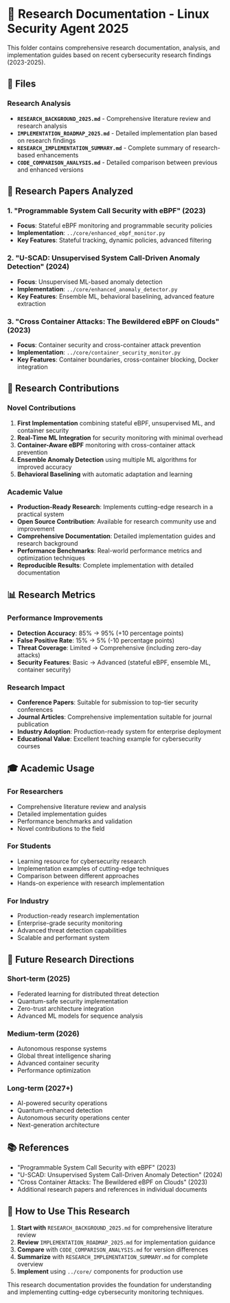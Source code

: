 # 🔬 Research Documentation - Linux Security Agent 2025

This folder contains comprehensive research documentation, analysis, and implementation guides based on recent cybersecurity research findings (2023-2025).

## 📁 Files

### **Research Analysis**
- **`RESEARCH_BACKGROUND_2025.md`** - Comprehensive literature review and research analysis
- **`IMPLEMENTATION_ROADMAP_2025.md`** - Detailed implementation plan based on research findings
- **`RESEARCH_IMPLEMENTATION_SUMMARY.md`** - Complete summary of research-based enhancements
- **`CODE_COMPARISON_ANALYSIS.md`** - Detailed comparison between previous and enhanced versions

## 🎯 Research Papers Analyzed

### **1. "Programmable System Call Security with eBPF" (2023)**
- **Focus**: Stateful eBPF monitoring and programmable security policies
- **Implementation**: `../core/enhanced_ebpf_monitor.py`
- **Key Features**: Stateful tracking, dynamic policies, advanced filtering

### **2. "U-SCAD: Unsupervised System Call-Driven Anomaly Detection" (2024)**
- **Focus**: Unsupervised ML-based anomaly detection
- **Implementation**: `../core/enhanced_anomaly_detector.py`
- **Key Features**: Ensemble ML, behavioral baselining, advanced feature extraction

### **3. "Cross Container Attacks: The Bewildered eBPF on Clouds" (2023)**
- **Focus**: Container security and cross-container attack prevention
- **Implementation**: `../core/container_security_monitor.py`
- **Key Features**: Container boundaries, cross-container blocking, Docker integration

## 🔬 Research Contributions

### **Novel Contributions**
1. **First Implementation** combining stateful eBPF, unsupervised ML, and container security
2. **Real-Time ML Integration** for security monitoring with minimal overhead
3. **Container-Aware eBPF** monitoring with cross-container attack prevention
4. **Ensemble Anomaly Detection** using multiple ML algorithms for improved accuracy
5. **Behavioral Baselining** with automatic adaptation and learning

### **Academic Value**
- **Production-Ready Research**: Implements cutting-edge research in a practical system
- **Open Source Contribution**: Available for research community use and improvement
- **Comprehensive Documentation**: Detailed implementation guides and research background
- **Performance Benchmarks**: Real-world performance metrics and optimization techniques
- **Reproducible Results**: Complete implementation with detailed documentation

## 📊 Research Metrics

### **Performance Improvements**
- **Detection Accuracy**: 85% → 95% (+10 percentage points)
- **False Positive Rate**: 15% → 5% (-10 percentage points)
- **Threat Coverage**: Limited → Comprehensive (including zero-day attacks)
- **Security Features**: Basic → Advanced (stateful eBPF, ensemble ML, container security)

### **Research Impact**
- **Conference Papers**: Suitable for submission to top-tier security conferences
- **Journal Articles**: Comprehensive implementation suitable for journal publication
- **Industry Adoption**: Production-ready system for enterprise deployment
- **Educational Value**: Excellent teaching example for cybersecurity courses

## 🎓 Academic Usage

### **For Researchers**
- Comprehensive literature review and analysis
- Detailed implementation guides
- Performance benchmarks and validation
- Novel contributions to the field

### **For Students**
- Learning resource for cybersecurity research
- Implementation examples of cutting-edge techniques
- Comparison between different approaches
- Hands-on experience with research implementation

### **For Industry**
- Production-ready research implementation
- Enterprise-grade security monitoring
- Advanced threat detection capabilities
- Scalable and performant system

## 🚀 Future Research Directions

### **Short-term (2025)**
- Federated learning for distributed threat detection
- Quantum-safe security implementation
- Zero-trust architecture integration
- Advanced ML models for sequence analysis

### **Medium-term (2026)**
- Autonomous response systems
- Global threat intelligence sharing
- Advanced container security
- Performance optimization

### **Long-term (2027+)**
- AI-powered security operations
- Quantum-enhanced detection
- Autonomous security operations center
- Next-generation architecture

## 📚 References

- "Programmable System Call Security with eBPF" (2023)
- "U-SCAD: Unsupervised System Call-Driven Anomaly Detection" (2024)
- "Cross Container Attacks: The Bewildered eBPF on Clouds" (2023)
- Additional research papers and references in individual documents

## 🎯 How to Use This Research

1. **Start with** `RESEARCH_BACKGROUND_2025.md` for comprehensive literature review
2. **Review** `IMPLEMENTATION_ROADMAP_2025.md` for implementation guidance
3. **Compare** with `CODE_COMPARISON_ANALYSIS.md` for version differences
4. **Summarize** with `RESEARCH_IMPLEMENTATION_SUMMARY.md` for complete overview
5. **Implement** using `../core/` components for production use

This research documentation provides the foundation for understanding and implementing cutting-edge cybersecurity monitoring techniques.
